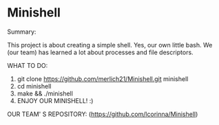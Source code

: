 # Minishell

Summary:

This project is about creating a simple shell.
Yes, our own little bash.
We (our team) has learned a lot about processes and file descriptors.

WHAT TO DO:

1) git clone https://github.com/merlich21/Minishell.git minishell
2) cd minishell
3) make && ./minishell
4) ENJOY OUR MINISHELL! :)



OUR TEAM' S REPOSITORY:
(https://github.com/lcorinna/Minishell)
